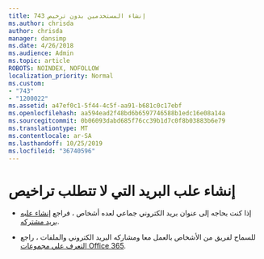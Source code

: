 ```yaml
---
title: 743 إنشاء المستخدمين بدون ترخيص
ms.author: chrisda
author: chrisda
manager: dansimp
ms.date: 4/26/2018
ms.audience: Admin
ms.topic: article
ROBOTS: NOINDEX, NOFOLLOW
localization_priority: Normal
ms.custom:
- "743"
- "1200022"
ms.assetid: a47ef0c1-5f44-4c5f-aa91-b681c0c17ebf
ms.openlocfilehash: aa594ead2f48bd6b6597746588b1edc16e08a14a
ms.sourcegitcommit: 0b06093dabd685f76cc39b1d7c0f8b03883b6e79
ms.translationtype: MT
ms.contentlocale: ar-SA
ms.lasthandoff: 10/25/2019
ms.locfileid: "36740596"
---
```

# <a name="create-mailboxes-that-dont-require-licenses"></a>إنشاء علب البريد التي لا تتطلب تراخيص

- إذا كنت بحاجه إلى عنوان بريد الكتروني جماعي لعده أشخاص ، فراجع [إنشاء علبه بريد مشتركه](https://docs.microsoft.com/office365/admin/email/create-a-shared-mailbox).

- للسماح لفريق من الأشخاص بالعمل معا ومشاركه البريد الكتروني والملفات ، راجع [التعرف علي مجموعات Office 365](https://support.office.com/article/b565caa1-5c40-40ef-9915-60fdb2d97fa2).
